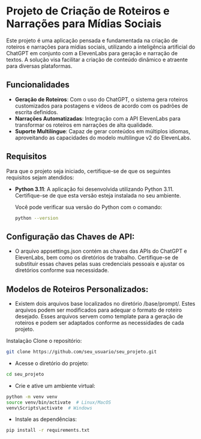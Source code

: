 # Projeto de Criação de Roteiros e Narrações para Mídias Sociais

Este projeto é uma aplicação pensada e fundamentada na criação de roteiros e narrações para mídias sociais, utilizando a inteligência artificial do ChatGPT em conjunto com a ElevenLabs para geração e narração de textos. A solução visa facilitar a criação de conteúdo dinâmico e atraente para diversas plataformas.

## Funcionalidades

- **Geração de Roteiros**: Com o uso do ChatGPT, o sistema gera roteiros customizados para postagens e vídeos de acordo com os padrões de escrita definidos.
- **Narrações Automatizadas**: Integração com a API ElevenLabs para transformar os roteiros em narrações de alta qualidade.
- **Suporte Multilíngue**: Capaz de gerar conteúdos em múltiplos idiomas, aproveitando as capacidades do modelo multilingue v2 do ElevenLabs.

## Requisitos

Para que o projeto seja iniciado, certifique-se de que os seguintes requisitos sejam atendidos:

- **Python 3.11**: A aplicação foi desenvolvida utilizando Python 3.11. Certifique-se de que esta versão esteja instalada no seu ambiente.
  
  Você pode verificar sua versão do Python com o comando:
  
  ```bash
  python --version
  ```

## Configuração das Chaves de API: 
- O arquivo appsettings.json contém as chaves das APIs do ChatGPT e ElevenLabs, bem como os diretórios de trabalho. Certifique-se de substituir essas chaves pelas suas credenciais pessoais e ajustar os diretórios conforme sua necessidade.

## Modelos de Roteiros Personalizados:
- Existem dois arquivos base localizados no diretório /base/prompt/. Estes arquivos podem ser modificados para adequar o formato de roteiro desejado.
Esses arquivos servem como template para a geração de roteiros e podem ser adaptados conforme as necessidades de cada projeto.



Instalação
Clone o repositório:

```bash
git clone https://github.com/seu_usuario/seu_projeto.git
```
- Acesse o diretório do projeto:
```bash
cd seu_projeto
```
- Crie e ative um ambiente virtual:
```bash
python -m venv venv
source venv/bin/activate  # Linux/MacOS
venv\Scripts\activate  # Windows
```
- Instale as dependências:
```bash
pip install -r requirements.txt
```
